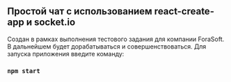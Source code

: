 ## Простой чат с использованием react-create-app и socket.io

Создан в рамках выполнения тестового задания для компании ForaSoft. В дальнейшем будет дорабатываться и совершенствоваться. 
Для запуска приложения введите команду: 
### `npm start`

